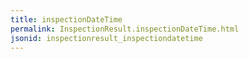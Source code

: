 ```yaml
---
title: inspectionDateTime
permalink: InspectionResult.inspectionDateTime.html
jsonid: inspectionresult_inspectiondatetime
---
```


